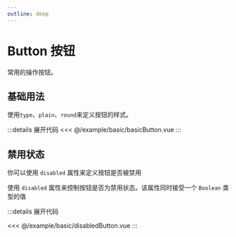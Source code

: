 ```yaml
---
outline: deep
---
```


# Button 按钮

常用的操作按钮。

## 基础用法

使用`type`、`plain`、`round`来定义按钮的样式。

<script lang="ts" setup>
import basicButton from '@/example/basic/basicButton.vue'
import disabledButton from '@/example/basic/disabledButton.vue'
</script>

<ClientOnly>
  <basicButton />
</ClientOnly>

:::details 展开代码
<<< @/example/basic/basicButton.vue
:::

## 禁用状态

你可以使用 `disabled` 属性来定义按钮是否被禁用

使用 `disabled` 属性来控制按钮是否为禁用状态。该属性同时接受一个 `Boolean` 类型的值

<ClientOnly>
  <disabledButton />
</ClientOnly>

:::details 展开代码

<<< @/example/basic/disabledButton.vue
:::
